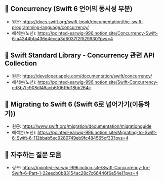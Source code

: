 ## 📕 Concurrency (Swift 6 언어의 동시성 부분)
- 원문: https://docs.swift.org/swift-book/documentation/the-swift-programming-language/concurrency/
- 해석본(노션): https://pointed-earwig-996.notion.site/Concurrency-Swift-6-a4344bfa436e4ecca3d6037f2f529930?pvs=4
## 📘 Swift Standard Library - Concurrency 관련 API Collection
- 원문: https://developer.apple.com/documentation/swift/concurrency/
- 해석본(노션): https://pointed-earwig-996.notion.site/Swift-Concurrency-ed3b7fc908df48acb6f06f9d18bb264c
## 📙 Migrating to Swift 6 (Swift 6로 넘어가기(이동하기))
- 원문: https://www.swift.org/migration/documentation/migrationguide
- 해석본(노션): https://pointed-earwig-996.notion.site/Migrating-to-Swift-6-Swift-6-112bbab5ec9280749eb9fc484565cf33?pvs=4
## 📌 자주하는 질문 모음
- 링크: https://pointed-earwig-996.notion.site/Swift-Concurrency-for-Swift-6-Part-1-22eecb0b83154ac28c7c66446f6e54e1?pvs=4